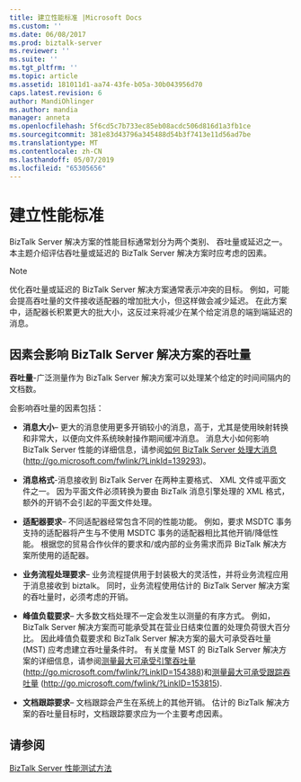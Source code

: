 ```yaml
---
title: 建立性能标准 |Microsoft Docs
ms.custom: ''
ms.date: 06/08/2017
ms.prod: biztalk-server
ms.reviewer: ''
ms.suite: ''
ms.tgt_pltfrm: ''
ms.topic: article
ms.assetid: 181011d1-aa74-43fe-b05a-30b043956d70
caps.latest.revision: 6
author: MandiOhlinger
ms.author: mandia
manager: anneta
ms.openlocfilehash: 5f6cd5c7b733ec85eb08acdc506d816d1a3fb1ce
ms.sourcegitcommit: 381e83d43796a345488d54b3f7413e11d56ad7be
ms.translationtype: MT
ms.contentlocale: zh-CN
ms.lasthandoff: 05/07/2019
ms.locfileid: "65305656"
---
```

# <a name="establishing-performance-criteria"></a>建立性能标准
BizTalk Server 解决方案的性能目标通常划分为两个类别、 吞吐量或延迟之一。 本主题介绍评估吞吐量或延迟的 BizTalk Server 解决方案时应考虑的因素。  
  
> [!NOTE]  
>  优化吞吐量或延迟的 BizTalk Server 解决方案通常表示冲突的目标。 例如，可能会提高吞吐量的文件接收适配器的增加批大小，但这样做会减少延迟。 在此方案中，适配器长积累更大的批大小，这反过来将减少在某个给定消息的端到端延迟的消息。  
  
## <a name="factors-affecting-throughput-of-a-biztalk-server-solution"></a>因素会影响 BizTalk Server 解决方案的吞吐量  
 **吞吐量**-广泛测量作为 BizTalk Server 解决方案可以处理某个给定的时间间隔内的文档数。  
  
 会影响吞吐量的因素包括：  
  
-   **消息大小**– 更大的消息使用更多开销较小的消息，高于，尤其是使用映射转换和非常大，以便向文件系统映射操作期间缓冲消息。 消息大小如何影响 BizTalk Server 性能的详细信息，请参阅[如何 BizTalk Server 处理大消息](http://go.microsoft.com/fwlink/?LinkId=139293)(http://go.microsoft.com/fwlink/?LinkId=139293)。  
  
-   **消息格式**-消息接收到 BizTalk Server 在两种主要格式、 XML 文件或平面文件之一。 因为平面文件必须转换为要由 BizTalk 消息引擎处理的 XML 格式，额外的开销不会引起的平面文件处理。  
  
-   **适配器要求**– 不同适配器经常包含不同的性能功能。 例如，要求 MSDTC 事务支持的适配器将产生与不使用 MSDTC 事务的适配器相比其他开销/降低性能。 根据您的贸易合作伙伴的要求和/或内部的业务需求而异 BizTalk 解决方案所使用的适配器。  
  
-   **业务流程处理要求**– 业务流程提供用于封装极大的灵活性，并将业务流程应用于消息接收到 biztalk。 同时，业务流程使用估计的 BizTalk Server 解决方案的吞吐量时，必须考虑的开销。  
  
-   **峰值负载要求**– 大多数文档处理不一定会发生以测量的有序方式。 例如，BizTalk Server 解决方案而可能承受其在营业日结束位置的处理负荷很大百分比。 因此峰值负载要求和 BizTalk Server 解决方案的最大可承受吞吐量 (MST) 应考虑建立吞吐量条件时。 有关度量 MST 的 BizTalk Server 解决方案的详细信息，请参阅[测量最大可承受引擎吞吐量](http://go.microsoft.com/fwlink/?LinkID=154388)(http://go.microsoft.com/fwlink/?LinkID=154388)和[测量最大可承受跟踪吞吐量](http://go.microsoft.com/fwlink/?LinkID=153815) (http://go.microsoft.com/fwlink/?LinkID=153815).  
  
-   **文档跟踪要求**– 文档跟踪会产生在系统上的其他开销。 估计的 BizTalk 解决方案的吞吐量目标时，文档跟踪要求应为一个主要考虑因素。  
  
## <a name="see-also"></a>请参阅  
 [BizTalk Server 性能测试方法](../technical-guides/biztalk-server-performance-testing-methodology.md)